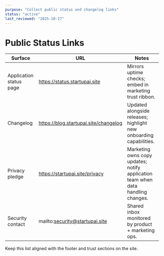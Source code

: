 ```yaml
---
purpose: "Collect public status and changelog links"
status: "active"
last_reviewed: "2025-10-27"
---
```


# Public Status Links

| Surface | URL | Notes |
| --- | --- | --- |
| Application status page | https://status.startupai.site | Mirrors uptime checks; embed in marketing trust ribbon. |
| Changelog | https://blog.startupai.site/changelog | Updated alongside releases; highlight new onboarding capabilities. |
| Privacy pledge | https://startupai.site/privacy | Marketing owns copy updates; notify application team when data handling changes. |
| Security contact | mailto:security@startupai.site | Shared inbox monitored by product + marketing ops. |

Keep this list aligned with the footer and trust sections on the site.
